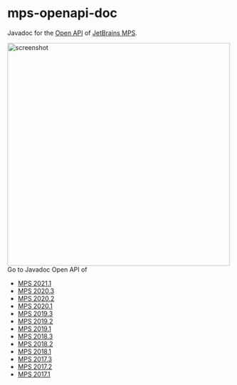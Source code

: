 # mps-openapi-doc
Javadoc for the [Open API](https://www.jetbrains.com/help/mps/open-api-accessing-models-from-code.html) of [JetBrains MPS](https://www.jetbrains.com/de-de/mps/). 

<img width="500" alt="screenshot" src="https://user-images.githubusercontent.com/88385944/142278544-17991312-1a18-4443-90f9-5944c29c0224.png">
Go to Javadoc Open API of

 - [MPS 2021.1](https://alexanderpann.github.io/mps-openapi-doc/javadoc_2021.1)
 - [MPS 2020.3](https://alexanderpann.github.io/mps-openapi-doc/javadoc_2020.3)
 - [MPS 2020.2](https://alexanderpann.github.io/mps-openapi-doc/javadoc_2020.2)
 - [MPS 2020.1](https://alexanderpann.github.io/mps-openapi-doc/javadoc_2020.1)
 - [MPS 2019.3](https://alexanderpann.github.io/mps-openapi-doc/javadoc_2019.3)
 - [MPS 2019.2](https://alexanderpann.github.io/mps-openapi-doc/javadoc_2019.2)
 - [MPS 2019.1](https://alexanderpann.github.io/mps-openapi-doc/javadoc_2019.1)
 - [MPS 2018.3](https://alexanderpann.github.io/mps-openapi-doc/javadoc_2018.3)
 - [MPS 2018.2](https://alexanderpann.github.io/mps-openapi-doc/javadoc_2018.2)
 - [MPS 2018.1](https://alexanderpann.github.io/mps-openapi-doc/javadoc_2018.1)
 - [MPS 2017.3](https://alexanderpann.github.io/mps-openapi-doc/javadoc_2017.3)
 - [MPS 2017.2](https://alexanderpann.github.io/mps-openapi-doc/javadoc_2017.2)
 - [MPS 2017.1](https://alexanderpann.github.io/mps-openapi-doc/javadoc_2017.1)


